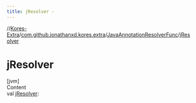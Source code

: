 ```yaml
---
title: jResolver -
---
```

//[Kores-Extra](../../../index.md)/[com.github.jonathanxd.kores.extra](../index.md)/[JavaAnnotationResolverFunc](index.md)/[jResolver](j-resolver.md)



# jResolver  
[jvm]  
Content  
val [jResolver](j-resolver.md):   



